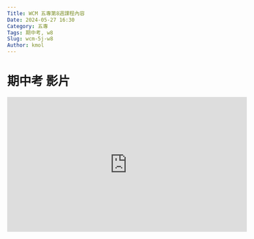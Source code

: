 ```yaml
---
Title: WCM 五專第8週課程內容
Date: 2024-05-27 16:30
Category: 五專
Tags: 期中考, w8
Slug: wcm-5j-w8
Author: kmol
---
```


<!-- PELICAN_END_SUMMARY -->
# 期中考 影片





<iframe width="560" height="315" src="https://www.youtube.com/embed/dqp1myCIuGA?si=a-iB29kIjToS2UAo" title="YouTube video player" frameborder="0" allow="accelerometer; autoplay; clipboard-write; encrypted-media; gyroscope; picture-in-picture; web-share" referrerpolicy="strict-origin-when-cross-origin" allowfullscreen></iframe>